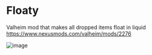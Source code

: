 # Floaty
Valheim mod that makes all dropped items float in liquid
https://www.nexusmods.com/valheim/mods/2276

![image](https://github.com/user-attachments/assets/e37cb0b7-dca3-43cf-8340-24fe6bca8249)

